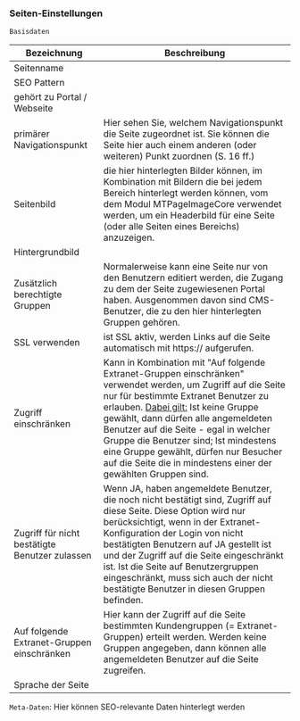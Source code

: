 ### Seiten-Einstellungen

`Basisdaten`

| Bezeichnung | Beschreibung |
| -- | -- |
| Seitenname |  |
| SEO Pattern |  |
| gehört zu Portal / Webseite |  |
| primärer Navigationspunkt | Hier sehen Sie, welchem Navigationspunkt die Seite zugeordnet ist. Sie können die Seite hier auch einem anderen (oder weiteren) Punkt zuordnen (S. 16 ff.) |
| Seitenbild | die hier hinterlegten Bilder können, im Kombination mit Bildern die bei jedem Bereich hinterlegt werden können, vom dem Modul MTPageImageCore verwendet werden, um ein Headerbild für eine Seite (oder alle Seiten eines Bereichs) anzuzeigen. |
| Hintergrundbild |  |
| Zusätzlich berechtigte Gruppen | Normalerweise kann eine Seite nur von den Benutzern editiert werden, die Zugang zu dem der Seite zugewiesenen Portal haben. Ausgenommen davon sind CMS-Benutzer, die zu den hier hinterlegten Gruppen gehören. |
| SSL verwenden | ist SSL aktiv, werden Links auf die Seite automatisch mit https:// aufgerufen. |
| Zugriff einschränken | Kann in Kombination mit "Auf folgende Extranet-Gruppen einschränken" verwendet werden, um Zugriff auf die Seite nur für bestimmte Extranet Benutzer zu erlauben. <u>Dabei gilt:</u> Ist keine Gruppe gewählt, dann dürfen alle angemeldeten Benutzer auf die Seite - egal in welcher Gruppe die Benutzer sind; Ist mindestens eine Gruppe gewählt, dürfen nur Besucher auf die Seite die in mindestens einer der gewählten Gruppen sind.|
| Zugriff für nicht bestätigte Benutzer zulassen | Wenn JA, haben angemeldete Benutzer, die noch nicht bestätigt sind, Zugriff auf diese Seite. Diese Option wird nur berücksichtigt, wenn in der Extranet-Konfiguration der Login von nicht bestätigten Benutzern auf JA gestellt ist und der Zugriff auf die Seite eingeschränkt ist. Ist die Seite auf Benutzergruppen eingeschränkt, muss sich auch der nicht bestätigte Benutzer in diesen Gruppen befinden. |
| Auf folgende Extranet-Gruppen einschränken | Hier kann der Zugriff auf die Seite bestimmten Kundengruppen (= Extranet-Gruppen) erteilt werden. Werden keine Gruppen angegeben, dann können alle angemeldeten Benutzer auf die Seite zugreifen. |
| Sprache der Seite |  |

`Meta-Daten`: Hier können SEO-relevante Daten hinterlegt werden
